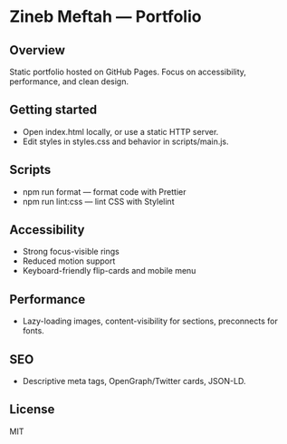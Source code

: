 # Zineb Meftah — Portfolio

## Overview
Static portfolio hosted on GitHub Pages. Focus on accessibility, performance, and clean design.

## Getting started
- Open index.html locally, or use a static HTTP server.
- Edit styles in styles.css and behavior in scripts/main.js.

## Scripts
- npm run format — format code with Prettier
- npm run lint:css — lint CSS with Stylelint

## Accessibility
- Strong focus-visible rings
- Reduced motion support
- Keyboard-friendly flip-cards and mobile menu

## Performance
- Lazy-loading images, content-visibility for sections, preconnects for fonts.

## SEO
- Descriptive meta tags, OpenGraph/Twitter cards, JSON-LD.

## License
MIT
